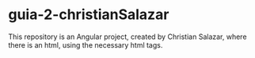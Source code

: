 # guia-2-christianSalazar
This repository is an Angular project, created by Christian Salazar, where there is an html, using the necessary html tags.
